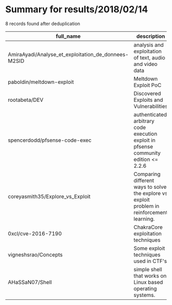 
# Summary for results/2018/02/14
    
8 records found after deduplication

| full_name | description | html_url | matched_list | matched_count | pushed_at | size | stargazers_count | language | forks_count |
|-----------------------------------------------------|---------------------------------------------------------------------------------------------|------------------------------------------------------------------------|----------------------|-----------------|---------------------------|--------|--------------------|------------|---------------|
| AmiraAyadi/Analyse_et_exploitation_de_donnees-M2SID | analysis and exploitation of text, audio and video data | https://github.com/AmiraAyadi/Analyse_et_exploitation_de_donnees-M2SID | ['exploit'] | 1 | 2018-02-14 15:48:25+00:00 | 9 | 0 | Python | 0 |
| paboldin/meltdown-exploit | Meltdown Exploit PoC | https://github.com/paboldin/meltdown-exploit | ['exploit'] | 1 | 2018-02-14 14:25:17+00:00 | 27 | 909 | C | 288 |
| rootabeta/DEV | Discovered Exploits and Vulnerabilities | https://github.com/rootabeta/DEV | ['exploit'] | 1 | 2018-02-14 23:18:08+00:00 | 11 | 0 | Python | 0 |
| spencerdodd/pfsense-code-exec | authenticated arbitrary code execution exploit in pfsense community edition <= 2.2.6 | https://github.com/spencerdodd/pfsense-code-exec | ['exploit'] | 1 | 2018-02-14 16:37:14+00:00 | 4751 | 2 | Python | 1 |
| coreyasmith35/Explore_vs_Exploit | Comparing different ways to solve the explore vs exploit problem in reinforcement learning. | https://github.com/coreyasmith35/Explore_vs_Exploit | ['exploit'] | 1 | 2018-02-14 01:01:14+00:00 | 260 | 1 | Python | 0 |
| 0xcl/cve-2016-7190 | ChakraCore exploitation techniques | https://github.com/0xcl/cve-2016-7190 | ['cve-2', 'exploit'] | 2 | 2018-02-14 09:55:35+00:00 | 148 | 6 | JavaScript | 0 |
| vigneshsrao/Concepts | Some exploit techniques used in CTF's | https://github.com/vigneshsrao/Concepts | ['exploit'] | 1 | 2018-02-14 14:29:30+00:00 | 1 | 2 | C | 1 |
| AHaSSaN07/Shell | simple shell that works on Linux based operating systems. | https://github.com/AHaSSaN07/Shell | ['shellcode'] | 1 | 2018-02-14 16:16:48+00:00 | 4 | 1 | C | 0 |
